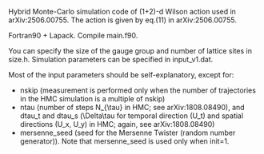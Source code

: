 Hybrid Monte-Carlo simulation code of (1+2)-d Wilson action used in arXiv:2506.00755. The action is given by eq.(11) in arXiv:2506.00755.

Fortran90 + Lapack. Compile main.f90.

You can specify the size of the gauge group and number of lattice sites in size.h. Simulation parameters can be specified in input_v1.dat. 

Most of the input parameters should be self-explanatory, except for: 
- nskip (measurement is performed only when the number of trajectories in the HMC simulation is a multiple of nskip)
- ntau (number of steps N_{\tau} in HMC; see arXiv:1808.08490), and dtau_t and dtau_s (\Delta\tau for temporal direction (U_t) and spatial directions (U_x, U_y) in HMC; again, see arXiv:1808.08490)
- mersenne_seed (seed for the Mersenne Twister (random number generator)). Note that mersenne_seed is used only when init=1. 
